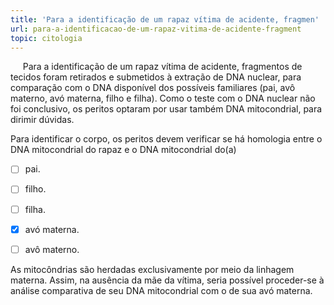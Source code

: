 ```yaml
---
title: 'Para a identificação de um rapaz vítima de acidente, fragmen'
url: para-a-identificacao-de-um-rapaz-vitima-de-acidente-fragment
topic: citologia
---
```



     Para a identificação de um rapaz vítima de acidente, fragmentos de tecidos foram retirados e submetidos à extração de DNA nuclear, para comparação com o DNA disponível dos possíveis familiares (pai, avô materno, avó materna, filho e filha). Como o teste com o DNA nuclear não foi conclusivo, os peritos optaram por usar também DNA mitocondrial, para dirimir dúvidas.

Para identificar o corpo, os peritos devem verificar se há homologia entre o DNA mitocondrial do rapaz e o DNA mitocondrial do(a)



- [ ] pai.
- [ ] filho.
- [ ] filha.
- [x] avó materna.
- [ ] avô materno.


As mitocôndrias são herdadas exclusivamente por meio da linhagem materna. Assim, na ausência da mãe da vítima, seria possível proceder-se à análise comparativa de seu DNA mitocondrial com o de sua avó materna.
